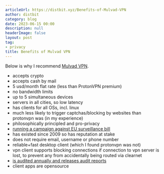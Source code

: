 ```yaml
---
articleUrl: https://distbit.xyz/Benefits-of-Mulvad-VPN
author: distbit
category: blog
date: 2023-06-15 00:00
description: null
headerImage: false
layout: post
tag:
- privacy
title: Benefits of Mulvad VPN
---
```





Below is why I recommend [Mulvad VPN](https://mullvad.net/).
- accepts crypto
- accepts cash by mail
- 5 usd/month flat rate (less than ProtonVPN premium)
- no bandwidth limits
- up to 5 simultaneous devices
- servers in all cities, so low latency
- has clients for all OSs, incl. linux
- much less likely to trigger captchas/blocking by websites than protonvpn was (in my experience)
- philosophically principled and pro-privacy
- [running a campaign against EU surveillance bill](https://mullvad.net/en/blog/2023/3/28/the-european-commission-does-not-understand-what-is-written-in-its-own-chat-control-bill/)
- has existed since 2009 so has reputation at stake
- does not require email, username or phone number
- reliable+fast desktop client (which I found protonvpn was not)
- vpn client supports blocking connections if connection to vpn server is lost, to prevent any from accidentally being routed via clearnet
- [is audited annually and releases audit reports](https://github.com/mullvad/mullvadvpn-app/tree/main/audits) 
- client apps are opensource